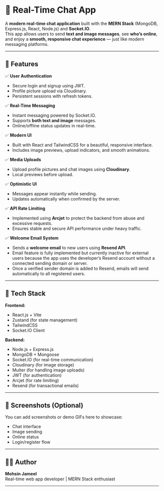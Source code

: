 # 💬 Real-Time Chat App

A **modern real-time chat application** built with the **MERN Stack** (MongoDB, Express.js, React, Node.js) and **Socket.IO**.  
This app allows users to send **text and image messages**, see **who’s online**, and enjoy a **smooth, responsive chat experience** — just like modern messaging platforms.

---

## 🚀 Features

✅ **User Authentication**

- Secure login and signup using JWT.
- Profile picture upload via Cloudinary.
- Persistent sessions with refresh tokens.

✅ **Real-Time Messaging**

- Instant messaging powered by Socket.IO.
- Supports **both text and image** messages.
- Online/offline status updates in real-time.

✅ **Modern UI**

- Built with React and TailwindCSS for a beautiful, responsive interface.
- Includes image previews, upload indicators, and smooth animations.

✅ **Media Uploads**

- Upload profile pictures and chat images using **Cloudinary**.
- Local previews before upload.

✅ **Optimistic UI**

- Messages appear instantly while sending.
- Updates automatically when confirmed by the server.

✅ **API Rate Limiting**

- Implemented using **Arcjet** to protect the backend from abuse and excessive requests.
- Ensures stable and secure API performance under heavy traffic.

✅ **Welcome Email System**

- Sends a **welcome email** to new users using **Resend API**.
- Email feature is fully implemented but currently inactive for external users because the app uses the developer’s Resend account without a connected sending domain or server.
- Once a verified sender domain is added to Resend, emails will send automatically to all registered users.

---

## 🧠 Tech Stack

**Frontend:**

- React.js + Vite
- Zustand (for state management)
- TailwindCSS
- Socket.IO Client

**Backend:**

- Node.js + Express.js
- MongoDB + Mongoose
- Socket.IO (for real-time communication)
- Cloudinary (for image storage)
- Multer (for handling image uploads)
- JWT (for authentication)
- Arcjet (for rate limiting)
- Resend (for transactional emails)

---

## 📸 Screenshots (Optional)

You can add screenshots or demo GIFs here to showcase:

- Chat interface
- Image sending
- Online status
- Login/register flow

---

## 🧑‍💻 Author

**Mohsin Jameel**  
Real-time web app developer | MERN Stack enthusiast

---
